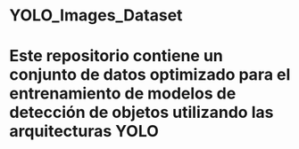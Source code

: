 # YOLO_Images_Dataset

# Este repositorio contiene un conjunto de datos optimizado para el entrenamiento de modelos de detección de objetos utilizando las arquitecturas YOLO
